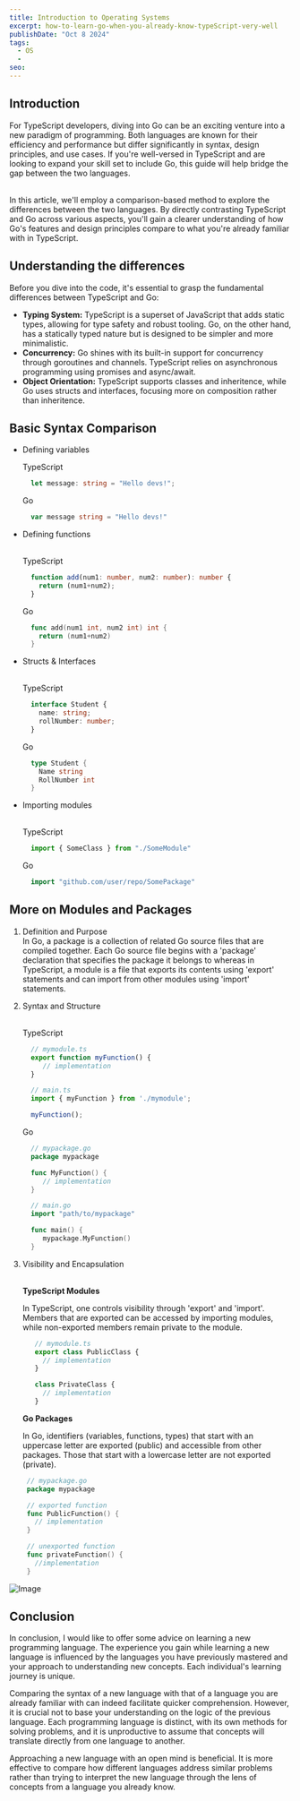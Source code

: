 ```yaml
---
title: Introduction to Operating Systems
excerpt: how-to-learn-go-when-you-already-know-typeScript-very-well
publishDate: "Oct 8 2024"
tags:
  - OS
  - 
seo:
---
```


## Introduction

For TypeScript developers, diving into Go can be an exciting venture into a new paradigm of programming. Both languages are known for their efficiency and performance but differ significantly in syntax, design principles, and use cases. If you're well-versed in TypeScript and are looking to expand your skill set to include Go, this guide will help bridge the gap between the two languages. <br/> <br/>

In this article, we'll employ a comparison-based method to explore the differences between the two languages. By directly contrasting TypeScript and Go across various aspects, you'll gain a clearer understanding of how Go's features and design principles compare to what you're already familiar with in TypeScript.

## Understanding the differences

Before you dive into the code, it's essential to grasp the fundamental differences between TypeScript and Go:

- **Typing System:** TypeScript is a superset of JavaScript that adds static types, allowing for type safety and robust tooling. Go, on the other hand, has a statically typed nature but is designed to be simpler and more minimalistic.   
- **Concurrency:** Go shines with its built-in support for concurrency through goroutines and channels. TypeScript relies on asynchronous programming using promises and async/await.   
- **Object Orientation:** TypeScript supports classes and inheritence, while Go uses structs and interfaces, focusing more on composition rather than inheritence.

## Basic Syntax Comparison

- Defining variables <br/>
  
  TypeScript
  
  ```typescript
    let message: string = "Hello devs!";
  ```

  Go
  
  ```go
    var message string = "Hello devs!"
  ```
- Defining functions <br/> <br/>
  
  TypeScript
  
  ```typescript
    function add(num1: number, num2: number): number {
      return (num1+num2);
    }
  ```

  Go
  
  ```go
    func add(num1 int, num2 int) int {
      return (num1+num2)
    }
  ```
- Structs & Interfaces <br/> <br/>
 
  TypeScript
  
  ```typescript
    interface Student {
      name: string;
      rollNumber: number;
    }
  ```

  Go
  
  ```go
    type Student {
      Name string
      RollNumber int
    }
  ```

- Importing modules <br/> <br/>
  
  TypeScript
  
  ```typescript
    import { SomeClass } from "./SomeModule"
  ```

  Go
  
  ```go
    import "github.com/user/repo/SomePackage"
  ```

## More on Modules and Packages

1. Definition and Purpose  
   In Go, a package is a collection of related Go source files that are compiled together. Each Go source file begins with a 'package' declaration that specifies the package it belongs to whereas in TypeScript, a module is a file that exports its contents using 'export' statements and can import from other modules using 'import' statements.

2. Syntax and Structure <br/> <br/>
  
   TypeScript

   ```typescript
     // mymodule.ts
     export function myFunction() {
        // implementation
     }

     // main.ts
     import { myFunction } from './mymodule';

     myFunction();
   ```
   
   Go

   ```go
     // mypackage.go
     package mypackage

     func MyFunction() {
        // implementation
     }

     // main.go
     import "path/to/mypackage"

     func main() {
        mypackage.MyFunction()
     }
   ```

4. Visibility and Encapsulation <br/> <br/>
   
   **TypeScript Modules** <br/>
 
   In TypeScript, one controls visibility through 'export' and 'import'. Members that are exported can be accessed by importing modules, while non-exported members remain private to the module.

   ```typescript
      // mymodule.ts
      export class PublicClass {
        // implementation
      }

      class PrivateClass {
        // implementation
      }
   ```
   
   **Go Packages** <br/>

   In Go, identifiers (variables, functions, types) that start with an uppercase letter are exported (public) and accessible from other packages. Those that start with a lowercase letter are not exported (private).

   ```go
    // mypackage.go
    package mypackage

    // exported function
    func PublicFunction() {
      // implementation
    }

    // unexported function
    func privateFunction() {
      //implementation
    }
   ```

  ![Image](https://images.pexels.com/photos/26312405/pexels-photo-26312405/free-photo-of-man-with-bicycle-relaxing-over-lake-in-summer.jpeg?auto=compress&cs=tinysrgb&w=1260&h=750&dpr=1)
 
## Conclusion

In conclusion, I would like to offer some advice on learning a new programming language. The experience you gain while learning a new language is influenced by the languages you have previously mastered and your approach to understanding new concepts. Each individual's learning journey is unique.

Comparing the syntax of a new language with that of a language you are already familiar with can indeed facilitate quicker comprehension. However, it is crucial not to base your understanding on the logic of the previous language. Each programming language is distinct, with its own methods for solving problems, and it is unproductive to assume that concepts will translate directly from one language to another.

Approaching a new language with an open mind is beneficial. It is more effective to compare how different languages address similar problems rather than trying to interpret the new language through the lens of concepts from a language you already know.
